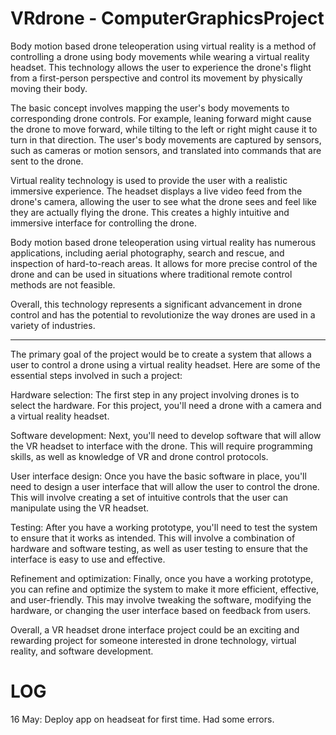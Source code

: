 # VRdrone - ComputerGraphicsProject

Body motion based drone teleoperation using virtual reality is a method of controlling a drone using body movements while wearing a virtual reality headset. This technology allows the user to experience the drone's flight from a first-person perspective and control its movement by physically moving their body.

The basic concept involves mapping the user's body movements to corresponding drone controls. For example, leaning forward might cause the drone to move forward, while tilting to the left or right might cause it to turn in that direction. The user's body movements are captured by sensors, such as cameras or motion sensors, and translated into commands that are sent to the drone.

Virtual reality technology is used to provide the user with a realistic immersive experience. The headset displays a live video feed from the drone's camera, allowing the user to see what the drone sees and feel like they are actually flying the drone. This creates a highly intuitive and immersive interface for controlling the drone.

Body motion based drone teleoperation using virtual reality has numerous applications, including aerial photography, search and rescue, and inspection of hard-to-reach areas. It allows for more precise control of the drone and can be used in situations where traditional remote control methods are not feasible.

Overall, this technology represents a significant advancement in drone control and has the potential to revolutionize the way drones are used in a variety of industries.

********
The primary goal of the project would be to create a system that allows a user to control a drone using a virtual reality headset. Here are some of the essential steps involved in such a project:

Hardware selection: The first step in any project involving drones is to select the hardware. For this project, you'll need a drone with a camera and a virtual reality headset.

Software development: Next, you'll need to develop software that will allow the VR headset to interface with the drone. This will require programming skills, as well as knowledge of VR and drone control protocols.

User interface design: Once you have the basic software in place, you'll need to design a user interface that will allow the user to control the drone. This will involve creating a set of intuitive controls that the user can manipulate using the VR headset.

Testing: After you have a working prototype, you'll need to test the system to ensure that it works as intended. This will involve a combination of hardware and software testing, as well as user testing to ensure that the interface is easy to use and effective.

Refinement and optimization: Finally, once you have a working prototype, you can refine and optimize the system to make it more efficient, effective, and user-friendly. This may involve tweaking the software, modifying the hardware, or changing the user interface based on feedback from users.

Overall, a VR headset drone interface project could be an exciting and rewarding project for someone interested in drone technology, virtual reality, and software development.

# LOG
16 May: Deploy app on headseat for first time. Had some errors.

